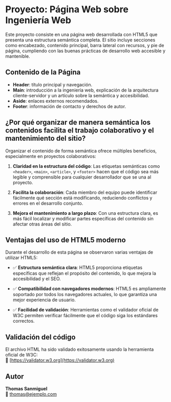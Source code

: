 # Proyecto: Página Web sobre Ingeniería Web

Este proyecto consiste en una página web desarrollada con HTML5 que presenta una estructura semántica completa. El sitio incluye secciones como encabezado, contenido principal, barra lateral con recursos, y pie de página, cumpliendo con las buenas prácticas de desarrollo web accesible y mantenible.

## Contenido de la Página

- **Header**: título principal y navegación.
- **Main**: introducción a la ingeniería web, explicación de la arquitectura cliente-servidor y un artículo sobre la semántica y accesibilidad.
- **Aside**: enlaces externos recomendados.
- **Footer**: información de contacto y derechos de autor.

## ¿Por qué organizar de manera semántica los contenidos facilita el trabajo colaborativo y el mantenimiento del sitio?

Organizar el contenido de forma semántica ofrece múltiples beneficios, especialmente en proyectos colaborativos:

1. **Claridad en la estructura del código**: Las etiquetas semánticas como `<header>`, `<main>`, `<article>`, y `<footer>` hacen que el código sea más legible y comprensible para cualquier desarrollador que se una al proyecto.

2. **Facilita la colaboración**: Cada miembro del equipo puede identificar fácilmente qué sección está modificando, reduciendo conflictos y errores en el desarrollo conjunto.

3. **Mejora el mantenimiento a largo plazo**: Con una estructura clara, es más fácil localizar y modificar partes específicas del contenido sin afectar otras áreas del sitio.

## Ventajas del uso de HTML5 moderno

Durante el desarrollo de esta página se observaron varias ventajas de utilizar HTML5:

- ✅ **Estructura semántica clara**: HTML5 proporciona etiquetas específicas que reflejan el propósito del contenido, lo que mejora la accesibilidad y el SEO.

- ✅ **Compatibilidad con navegadores modernos**: HTML5 es ampliamente soportado por todos los navegadores actuales, lo que garantiza una mejor experiencia de usuario.

- ✅ **Facilidad de validación**: Herramientas como el validador oficial de W3C permiten verificar fácilmente que el código siga los estándares correctos.

## Validación del código

El archivo HTML ha sido validado exitosamente usando la herramienta oficial de W3C:  
🔗 [https://validator.w3.org](https://validator.w3.org)

## Autor

**Thomas Sanmiguel**  
📧 thomas@ejemplo.com
